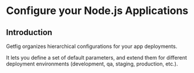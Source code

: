 # Configure your Node.js Applications

## Introduction

Getfig organizes hierarchical configurations for your app deployments.

It lets you define a set of default parameters,
and extend them for different deployment environments (development, qa,
staging, production, etc.).
